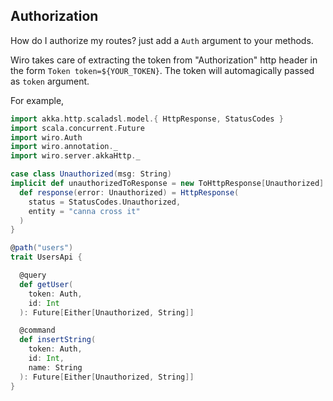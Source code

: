 ## Authorization

How do I authorize my routes? just add a `Auth` argument to your methods.


Wiro takes care of extracting the token from "Authorization" http header in the form `Token token=${YOUR_TOKEN}`. The token will automagically passed as `token` argument.

For example,
```scala
import akka.http.scaladsl.model.{ HttpResponse, StatusCodes }
import scala.concurrent.Future
import wiro.Auth
import wiro.annotation._
import wiro.server.akkaHttp._

case class Unauthorized(msg: String)
implicit def unauthorizedToResponse = new ToHttpResponse[Unauthorized] {
  def response(error: Unauthorized) = HttpResponse(
    status = StatusCodes.Unauthorized,
    entity = "canna cross it"
  )
}

@path("users")
trait UsersApi {

  @query
  def getUser(
    token: Auth,
    id: Int
  ): Future[Either[Unauthorized, String]]

  @command
  def insertString(
    token: Auth,
    id: Int,
    name: String
  ): Future[Either[Unauthorized, String]]
}
```
